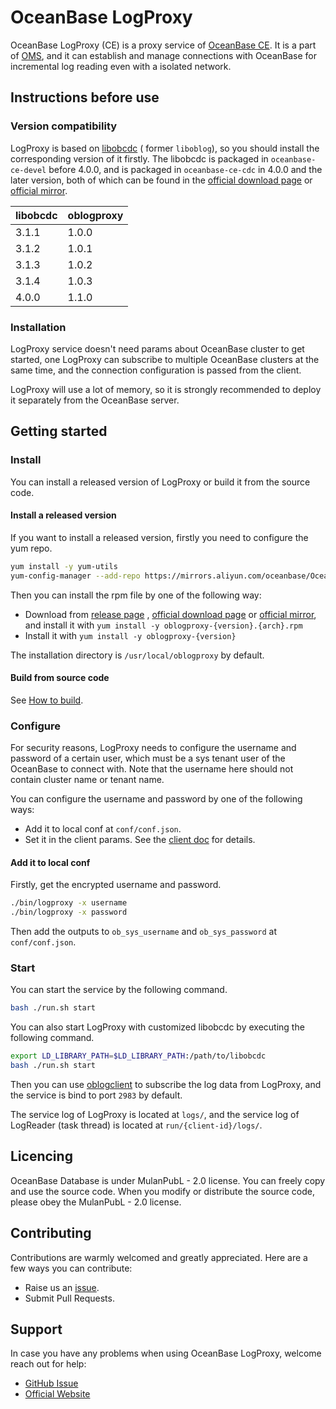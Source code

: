# OceanBase LogProxy

OceanBase LogProxy (CE) is a proxy service of [OceanBase CE](https://github.com/oceanbase/oceanbase). It is a part
of [OMS](https://www.oceanbase.com/product/oms), and it can establish and manage connections with OceanBase for
incremental log reading even with a isolated network.

## Instructions before use

### Version compatibility

LogProxy is based on [libobcdc](https://github.com/oceanbase/oceanbase/tree/master/src/logservice/libobcdc) (
former `liboblog`), so you should install the corresponding version of it firstly. The libobcdc is packaged
in `oceanbase-ce-devel` before 4.0.0, and is packaged in `oceanbase-ce-cdc` in 4.0.0 and the later version, both of
which can be found in the [official download page](https://open.oceanbase.com/softwareCenter/community)
or [official mirror](https://mirrors.aliyun.com/oceanbase/community/stable/el/).

| libobcdc | oblogproxy |
|----------|------------|
| 3.1.1    | 1.0.0      |
| 3.1.2    | 1.0.1      |
| 3.1.3    | 1.0.2      |
| 3.1.4    | 1.0.3      |
| 4.0.0    | 1.1.0      |

### Installation

LogProxy service doesn't need params about OceanBase cluster to get started, one LogProxy can subscribe to multiple
OceanBase clusters at the same time, and the connection configuration is passed from the client.

LogProxy will use a lot of memory, so it is strongly recommended to deploy it separately from the OceanBase server.

## Getting started

### Install

You can install a released version of LogProxy or build it from the source code.

#### Install a released version

If you want to install a released version, firstly you need to configure the yum repo.

```bash
yum install -y yum-utils
yum-config-manager --add-repo https://mirrors.aliyun.com/oceanbase/OceanBase.repo
```

Then you can install the rpm file by one of the following way:

+ Download from [release page](https://github.com/oceanbase/oblogproxy/releases)
  , [official download page](https://open.oceanbase.com/softwareCenter/community)
  or [official mirror](https://mirrors.aliyun.com/oceanbase/community/stable/el/), and install it
  with `yum install -y oblogproxy-{version}.{arch}.rpm`
+ Install it with `yum install -y oblogproxy-{version}`

The installation directory is `/usr/local/oblogproxy` by default.

#### Build from source code

See [How to build](docs/build.md).

### Configure

For security reasons, LogProxy needs to configure the username and password of a certain user, which must be a sys
tenant user of the OceanBase to connect with. Note that the username here should not contain cluster name or tenant
name.

You can configure the username and password by one of the following ways:

- Add it to local conf at `conf/conf.json`.
- Set it in the client params. See
  the [client doc](https://github.com/oceanbase/oblogclient/blob/master/docs/quickstart/logproxy-client-tutorial.md) for
  details.

#### Add it to local conf

Firstly, get the encrypted username and password.

```bash
./bin/logproxy -x username
./bin/logproxy -x password
```

Then add the outputs to `ob_sys_username` and `ob_sys_password` at `conf/conf.json`.

### Start

You can start the service by the following command.

```bash
bash ./run.sh start
```

You can also start LogProxy with customized libobcdc by executing the following command.

```bash
export LD_LIBRARY_PATH=$LD_LIBRARY_PATH:/path/to/libobcdc
bash ./run.sh start
```

Then you can use [oblogclient](https://github.com/oceanbase/oblogclient) to subscribe the log data from LogProxy, and
the service is bind to port `2983` by default.

The service log of LogProxy is located at `logs/`, and the service log of LogReader (task thread) is located
at `run/{client-id}/logs/`.

## Licencing

OceanBase Database is under MulanPubL - 2.0 license. You can freely copy and use the source code. When you modify or
distribute the source code, please obey the MulanPubL - 2.0 license.

## Contributing

Contributions are warmly welcomed and greatly appreciated. Here are a few ways you can contribute:

- Raise us an [issue](https://github.com/oceanbase/oblogproxy/issues).
- Submit Pull Requests.

## Support

In case you have any problems when using OceanBase LogProxy, welcome reach out for help:

- [GitHub Issue](https://github.com/oceanbase/oblogproxy/issues)
- [Official Website](https://open.oceanbase.com/)
